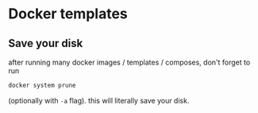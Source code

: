 # Docker templates

## Save your disk

after running many docker images / templates / composes, don't forget to run

```sh
docker system prune
```

(optionally with `-a` flag). this will literally save your disk.
